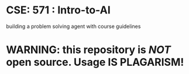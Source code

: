 #  CSE: 571 : Intro-to-AI
building a problem solving agent with course guidelines
# WARNING: this repository is _NOT_ open source. Usage IS PLAGARISM!
